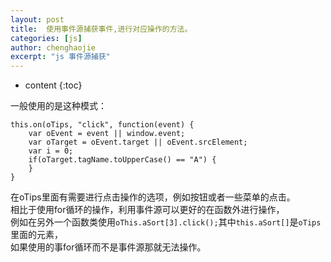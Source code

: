 ```yaml
---
layout: post
title:  使用事件源捕获事件,进行对应操作的方法。
categories: [js]
author: chenghaojie
excerpt: "js 事件源捕获"
---
```



* content
{:toc}


一般使用的是这种模式：

    this.on(oTips, "click", function(event) {
        var oEvent = event || window.event;
        var oTarget = oEvent.target || oEvent.srcElement;
        var i = 0;
        if(oTarget.tagName.toUpperCase() == "A") {
        }
    }
在oTips里面有需要进行点击操作的选项，例如按钮或者一些菜单的点击。<br/>
相比于使用for循环的操作，利用事件源可以更好的在函数外进行操作，<br/>
例如在另外一个函数类使用`oThis.aSort[3].click();`其中`this.aSort[]`是`oTips`里面的元素，<br/>
如果使用的事for循环而不是事件源那就无法操作。